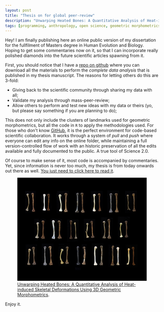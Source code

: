 ```yaml
---
layout: post
title: "Thesis on for global peer-review"
description: "Unwarping Heated Bones: A Quantitative Analysis of Heat-induced Skeletal Deformations Using 3D Geometric Morphometrics"
tags: [programming, anthropology, open science, geometric morphometrics, burnt, osteology, humerus, thesis]
---
```



Hey! I am finally publishing here an online public version of my dissertation for the fullfilment of Masters degree in Human Evolution and Biology. Hoping to get some commentaries now on it, so that I can incorporate really polished diamonds into the future scientific articles spawning from it.

First, you should notice that I have a <a href = "https://github.com/Delvis/HOTGM" target = "_blank">repo on github</a> where you can download all the materials to perform the *complete data analysis* that is published in my thesis manuscript. The reasons for letting others do this are 3-fold: 

* Giving back to the scientific community through sharing my data with all;
* Validate my analysis through mass-peer-review;
* Allow others to perform and test new ideas with my data or theirs (yo, but please say something if you are planning to do);

This does not only include the clusters of landmarks used for geometric morphometrics, but all the code in `R` to apply the methodologies used. For those who don't know <a href = "https://github.com/Delvis/HOTGM" target = "_blank">GitHub</a>, it is the perfect environment for code-based scientific collaboration. It works through a system of *pull* and *push* where everyone can edit any info on the online folder, while maintaining a full version-controlled flow of work with an historic preservation of all the edits available and fully documented to the public. A true tool of Science 2.0.

Of course to make sense of it, most code is accompanied by commentaries. Yet, since information is never too much, my thesis is from today onwards out there as well. <a href = "/thesis-on-heat-induced-skeletal-deformations-using-3D-geometric-morphometrics.pdf" target = "_blank">You just need to click here to read it</a>.

<figure>
	<a href="/thesis-on-heat-induced-skeletal-deformations-using-3D-geometric-morphometrics.pdf"><img src="/images/thyCover.png" alt="Thesis Cover. Click to download thesis."></a>
	<figcaption><a href="/thesis-on-heat-induced-skeletal-deformations-using-3D-geometric-morphometrics.pdf">Unwarping Heated Bones: A Quantitative Analysis of Heat-induced Skeletal Deformations Using 3D Geometric Morphometrics</a>.</figcaption>
</figure>

Enjoy it.